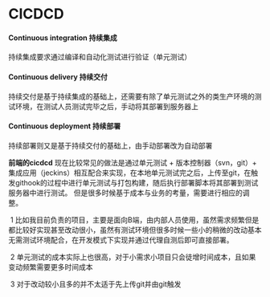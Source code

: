 # CICDCD
#### Continuous integration 持续集成
  持续集成要求通过编译和自动化测试进行验证（单元测试）

#### Continuous delivery 持续交付
  持续交付是基于持续集成的基础上，还需要有除了单元测试之外的类生产环境的测试环境，在测试人员测试完毕之后，手动将其部署到服务器上

#### Continuous deployment 持续部署
  持续部署则又是基于持续交付的基础上，由手动部署改为自动部署

**前端的cicdcd**
  现在比较常见的做法是通过单元测试 + 版本控制器（svn，git）+ 集成应用（jeckins）相互配合来实现，在本地单元测试完之后，上传至git，在触发githook的过程中进行单元测试与打包构建，随后执行部署脚本将其部署到测试服务器中进行测试。
  但是很多时候基于成本与业务的考量，需要进行相应的调整。

​	1 比如我目前负责的项目，主要是面向B端，由内部人员使用，虽然需求频繁但是都比较好实现甚至改动很小，虽然有测试环境但很多时候一些小的稍微的改动基本无需测试环境配合，在开发模式下实现并通过代理自测后即可直接部署。

​	2 单元测试的成本实际上也很高，对于小需求小项目只会徒增时间成本，且如果变动频繁需要更多时间成本

​	3 对于改动较小且多的并不太适于先上传git并由git触发


